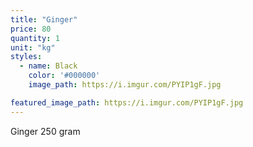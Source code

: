 ```yaml
---
title: "Ginger"
price: 80
quantity: 1
unit: "kg"
styles:
  - name: Black
    color: '#000000'
    image_path: https://i.imgur.com/PYIP1gF.jpg

featured_image_path: https://i.imgur.com/PYIP1gF.jpg
---
```

<p>Ginger 250 gram</p>